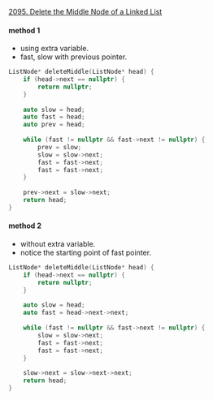 [2095. Delete the Middle Node of a Linked List](https://leetcode.com/problems/delete-the-middle-node-of-a-linked-list/)

#### method 1

- using extra variable.
- fast, slow with previous pointer. 

```cpp
ListNode* deleteMiddle(ListNode* head) {
    if (head->next == nullptr) {
        return nullptr;
    }
    
    auto slow = head; 
    auto fast = head; 
    auto prev = head; 
    
    while (fast != nullptr && fast->next != nullptr) {
        prev = slow;
        slow = slow->next;
        fast = fast->next;
        fast = fast->next;
    }
    
    prev->next = slow->next;
    return head;
}
```


#### method 2

- without extra variable. 
- notice the starting point of fast pointer.

```cpp
ListNode* deleteMiddle(ListNode* head) {
    if (head->next == nullptr) {
        return nullptr;
    }
    
    auto slow = head; 
    auto fast = head->next->next; 
    
    while (fast != nullptr && fast->next != nullptr) {
        slow = slow->next;
        fast = fast->next;
        fast = fast->next;
    }
    
    slow->next = slow->next->next;
    return head;
}
```

